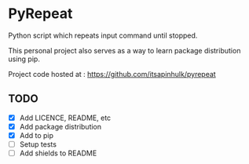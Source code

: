 PyRepeat
========

Python script which repeats input command until stopped.

This personal project also serves as a way to learn package distribution using pip.

Project code hosted at : https://github.com/itsapinhulk/pyrepeat

TODO
----
- [x] Add LICENCE, README, etc
- [x] Add package distribution
- [x] Add to pip
- [ ] Setup tests
- [ ] Add shields to README
